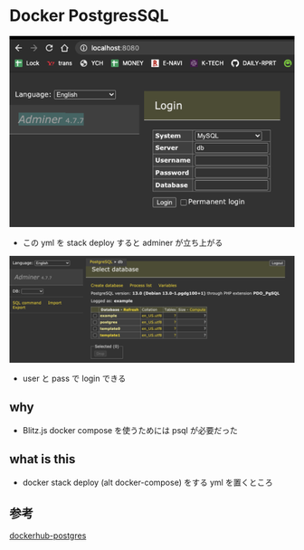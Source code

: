 # Docker PostgresSQL

![adminer-top.png](./img/adminer-top.png)

* この yml を stack deploy すると adminer が立ち上がる

![adminer-logged-in.png](./img/adminer-logged-in.png)

* user と pass で login できる

## why

* Blitz.js docker compose を使うためには psql が必要だった

## what is this

* docker stack deploy (alt docker-compose) をする yml を置くところ

## 参考

[dockerhub-postgres](https://hub.docker.com/_/postgres)
